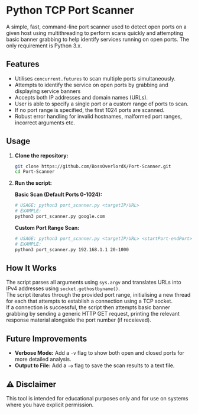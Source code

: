 # Python TCP Port Scanner

A simple, fast, command-line port scanner used to detect open ports on a given host using multithreading to perform scans quickly and attempting basic banner grabbing to help identify services running on open ports. The only requirement is Python 3.x.

## Features

  -  Utilises `concurrent.futures` to scan multiple ports simultaneously.
  -  Attempts to identify the service on open ports by grabbing and displaying service banners
  -  Accepts both IP addresses and domain names (URLs).
  -  User is able to specify a single port or a custom range of ports to scan.
  -  If no port range is specified, the first 1024 ports are scanned.
  -  Robust error handling for invalid hostnames, malformed port ranges, incorrect arguments etc.

## Usage

1.  **Clone the repository:**
    ```bash
    git clone https://github.com/BossOverlordX/Port-Scanner.git
    cd Port-Scanner
    ```

2.  **Run the script:**

    **Basic Scan (Default Ports 0-1024):**
    ```bash
    # USAGE: python3 port_scanner.py <targetIP/URL>
    # EXAMPLE:
    python3 port_scanner.py google.com
    ```

    **Custom Port Range Scan:**
    ```bash
    # USAGE: python3 port_scanner.py <targetIP/URL> <startPort-endPort>
    # EXAMPLE:
    python3 port_scanner.py 192.168.1.1 20-1000
    ```

## How It Works

The script parses all arguments using `sys.argv` and translates URLs into IPv4 addresses using `socket.gethostbyname()`.\
The script iterates through the provided port range, initialising a new thread for each that attempts to establish a connection using a TCP socket.\
If a connection is successful, the script then attempts basic banner grabbing by sending a generic HTTP GET request, printing the relevant response material alongside the port number (if receieved).

## Future Improvements
  -  **Verbose Mode:** Add a `-v` flag to show both open and closed ports for more detailed analysis.
  -  **Output to File:** Add a `-o` flag to save the scan results to a text file.

## ⚠️ Disclaimer

This tool is intended for educational purposes only and for use on systems where you have explicit permission.
